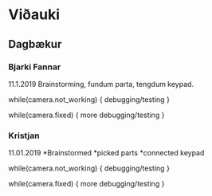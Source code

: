 # Viðauki
## Dagbækur
### Bjarki Fannar
11.1.2019
  Brainstorming, fundum parta, tengdum keypad.

while(camera.not_working) {
  debugging/testing
}

while(camera.fixed) {
  more debugging/testing
}

### Kristjan
11.01.2019
*Brainstormed
*picked parts
*connected keypad

while(camera.not_working) {
  debugging/testing
}

while(camera.fixed) {
  more debugging/testing
}